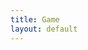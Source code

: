 ```yaml
---
title: Game
layout: default
---
```


<body onload="update();">
    <canvas id="canvas" style='position:absolute; left:0px; top:0px;' width="100%" height="100%"></canvas>
</body>

<script src="{{ '/assets/js/main.js' | relative_url }}" type="text/javascript"></script>
<script src="{{ '/assets/js/inputHandler.js' | relative_url }}" type="text/javascript"><script>
